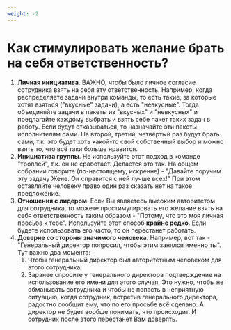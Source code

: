 ```yaml
---
weight: -2
---
```

# Как стимулировать желание брать на себя ответственность?

1. **Личная инициатива**. ВАЖНО, чтобы было личное согласие сотрудника взять на себя эту ответственность. Например, когда распределяете задачи внутри команды, то есть такие, за которые хотят взяться ("вкусные" задачи), а есть "невкусные". Тогда объединяйте задачи в пакеты из "вкусных" и "невкусных" и предлагайте каждому выбрать и взять себе пакет таких задач в работу. Если будут отказываться, то назначайте эти пакеты исполнителям сами. На второй, третий, четвёртый раз будут брать сами, т.к. это будет хоть какой-то свой собственный выбор и можно взять то, что всё таки больше нравится.
2. **Инициатива группы**. Не используйте этот подход в команде "троллей", т.к. он не сработает. Делается это так. На общем собрании говорите (по-настоящему, искренне) - "Давайте поручим эту задачу Жене. Он справится с ней лучше всех!" При этом оставляйте человеку право один раз сказать нет на такое предложение.
3. **Отношения с лидером**. Если Вы являетесь высоким авторитетом для сотрудника, то можете простимулировать его желание взять на себя ответственность таким образом - "Потому, что это моя личная просьба к тебе". Используйте этот способ **крайне редко**. Если будете использовать его часто, то он перестанет работать.
4. **Доверие со стороны значимого человека**. Например, вот так - "Генеральный директор попросил, чтобы этим занялся именно ты". Тут важно два момента:
    1. Чтобы генеральный директор был авторитетным человеком для этого сотрудника.
    2. Заранее спросите у генерального директора подтверждение на использование его имени для этого случая. Это нужно, чтобы не обманывать сотрудника и чтобы не попасть в неприятную ситуацию, когда сотрудник, встретив генерального директора, радостно сообщит ему, что по его просьбе всё сделано. А директор не будет вообще понимать, что происходит. И сотрудник после этого перестанет Вам доверять.